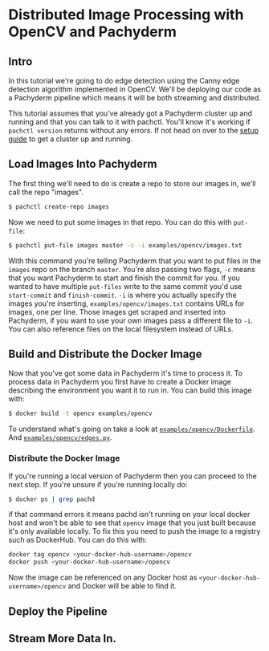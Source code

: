 # Distributed Image Processing with OpenCV and Pachyderm

## Intro

In this tutorial we're going to do edge detection using the Canny edge
detection algorithm implemented in OpenCV. We'll be deploying our code as a
Pachyderm pipeline which means it will be both streaming and distributed.

This tutorial assumes that you've already got a Pachyderm cluster up and
running and that you can talk to it with pachctl. You'll know it's working if
`pachctl version` returns without any errors. If not head on over to the [setup
guide](/doc/deploying_setup.md) to get a cluster up and running.

## Load Images Into Pachyderm
The first thing we'll need to do is create a repo to store our images in, we'll
call the repo "images".

```sh
$ pachctl create-repo images
```

Now we need to put some images in that repo. You can do this with `put-file`:

```sh
$ pachctl put-file images master -c -i examples/opencv/images.txt
```

With this command you're telling Pachyderm that you want to put files in the
`images` repo on the branch `master`. You're also passing two flags, `-c` means
that you want Pachyderm to start and finish the commit for you. If you wanted
to have multiple `put-files` write to the same commit you'd use `start-commit`
and `finish-commit`. `-i` is where you actually specify the images you're
inserting, `examples/opencv/images.txt` contains URLs for images, one per line.
Those images get scraped and inserted into Pachyderm, if you want to use your
own images pass a different file to `-i`. You can also reference files on the
local filesystem instead of URLs.

## Build and Distribute the Docker Image

Now that you've got some data in Pachyderm it's time to process it. To process
data in Pachyderm you first have to create a Docker image describing the
environment you want it to run in. You can build this image with:

```sh
$ docker build -t opencv examples/opencv
```

To understand what's going on take a look at
[`examples/opencv/Dockerfile`](/examples/opencv/Dockerfile). And
[`examples/opencv/edges.py`](/examples/opencv/edges.py).

### Distribute the Docker Image
If you're running a local version of Pachyderm then you can proceed to the next
step. If you're unsure if you're running locally do:

```sh
$ docker ps | grep pachd
```

if that command errors it means pachd isn't running on your local docker host
and won't be able to see that `opencv` image that you just built because it's
only available locally. To fix this you need to push the image to a registry
such as DockerHub. You can do this with:

```sh
docker tag opencv <your-docker-hub-username>/opencv
docker push <your-docker-hub-username>/opencv
```

Now the image can be referenced on any Docker host as
`<your-docker-hub-username>/opencv` and Docker will be able to find it.

## Deploy the Pipeline

## Stream More Data In.

